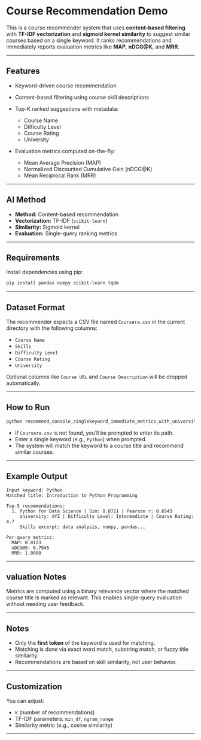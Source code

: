 
# Course Recommendation  Demo

This is a  course recommender system that uses **content-based filtering** with **TF-IDF vectorization** and **sigmoid kernel similarity** to suggest similar courses based on a single keyword. It ranks recommendations and immediately reports evaluation metrics like **MAP**, **nDCG@K**, and **MRR**.

---

##  Features

- Keyword-driven course recommendation
- Content-based filtering using course skill descriptions
- Top-K ranked suggestions with metadata:
  - Course Name
  - Difficulty Level
  - Course Rating
  - University
- Evaluation metrics computed on-the-fly:

  - Mean Average Precision (MAP)
  - Normalized Discounted Cumulative Gain (nDCG@K)
  - Mean Reciprocal Rank (MRR)

---

##  AI Method

- **Method:** Content-based recommendation
- **Vectorization:** TF-IDF (`scikit-learn`)
- **Similarity:** Sigmoid kernel
- **Evaluation:** Single-query ranking metrics

---

## Requirements

Install dependencies using pip:

```bash
pip install pandas numpy scikit-learn tqdm
```

---

## Dataset Format

The recommender expects a CSV file named `Coursera.csv` in the current directory with the following columns:

- `Course Name`
- `Skills`
- `Difficulty Level`
- `Course Rating`
- `University`

Optional columns like `Course URL` and `Course Description` will be dropped automatically.

---

## How to Run

```bash
python recommend_console_singlekeyword_immediate_metrics_with_university.py
```

- If `Coursera.csv` is not found, you’ll be prompted to enter its path.
- Enter a single keyword (e.g., `Python`) when prompted.
- The system will match the keyword to a course title and recommend similar courses.

---

## Example Output

```
Input keyword: Python
Matched title: Introduction to Python Programming

Top-5 recommendations:
  1. Python for Data Science | Sim: 0.8721 | Pearson r: 0.6543
     University: XYZ | Difficulty Level: Intermediate | Course Rating: 4.7
     Skills excerpt: data analysis, numpy, pandas...

Per-query metrics:
  MAP: 0.8123
  nDCG@5: 0.7945
  MRR: 1.0000
```

---

## valuation Notes

Metrics are computed using a binary relevance vector where the matched course title is marked as relevant. This enables single-query evaluation without needing user feedback.

---

## Notes

- Only the **first token** of the keyword is used for matching.
- Matching is done via exact word match, substring match, or fuzzy title similarity.
- Recommendations are based on skill similarity, not user behavior.

---

## Customization

You can adjust:
- `K` (number of recommendations)
- TF-IDF parameters: `min_df`, `ngram_range`
- Similarity metric (e.g., cosine similarity)

---


